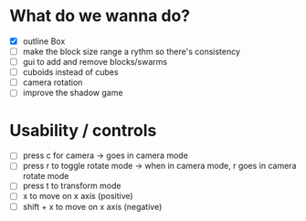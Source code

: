 # What do we wanna do?

- [x] outline Box
- [ ] make the block size range a rythm so there's consistency
- [ ] gui to add and remove blocks/swarms
- [ ] cuboids instead of cubes
- [ ] camera rotation
- [ ] improve the shadow game

# Usability / controls

- [ ] press c for camera -> goes in camera mode
- [ ] press r to toggle rotate mode -> when in camera mode, r goes in camera rotate mode
- [ ] press t to transform mode
- [ ] x to move on x axis (positive)
- [ ] shift + x to move on x axis (negative)
